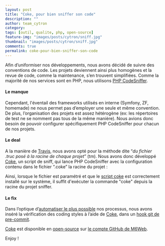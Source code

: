 ```yaml
---
layout: post
title: "Coke, pour bien sniffer son code"
description: ""
author: team_cytron
category:
tags: [outil, qualite, php, open-source]
feature-img: "images/posts/cytron/sniff.jpg"
thumbnail: "images/posts/cytron/sniff.jpg"
comments: true
permalink: coke-pour-bien-sniffer-son-code
---
```


Afin d’uniformiser nos développements, nous avons décidé de suivre des conventions de code. Les projets deviennent ainsi plus homogènes et la revue de code, comme la maintenance, s’en trouvent simplifiées. Comme la majorité de nos services sont en PHP, nous utilisons [PHP CodeSniffer](https://github.com/squizlabs/PHP_CodeSniffer).

#### Le manque

Cependant, l'éventail des frameworks utilisés en interne (Symfony, ZF, homemade) ne nous permet pas d’employer une seule et même convention. De plus, l’organisation des projets est assez hétérogène (ex: les répertoires de test ne se nomment pas tous de la même manière). Nous avions donc besoin de pouvoir configurer spécifiquement PHP CodeSniffer pour chacun de nos projets.

#### Le deal

A la manière de [Travis](https://travis-ci.org/), nous avons opté pour la méthode dite “*du fichier .truc posé à la racine de chaque projet*” (tm). Nous avons donc développé [Coke](https://github.com/BedrockStreaming/Coke), un script de sniff, qui lance PHP CodeSniffer avec la configuration contenu dans le fichier “.coke” la racine du projet :

<script src="https://gist.github.com/KuiKui/5867277.js"></script>

Ainsi, lorsque le fichier est paramétré et que le [script coke](https://raw.github.com/BedrockStreaming/Coke/master/coke) est correctement installé sur le système, il suffit d'exécuter la commande "coke" depuis la racine du projet sniffer.

#### Le fix

Dans l’optique d’[automatiser le plus possible](https://zachholman.com/talk/how-to-build-a-github/) nos processus, nous avons inséré la vérification des coding styles à l’aide de [Coke](https://github.com/BedrockStreaming/Coke), dans un [hook git de pre-commit](https://gist.github.com/JJK801/5867810).

[Coke](https://github.com/BedrockStreaming/Coke) est disponible en [open-source](https://tom.preston-werner.com/2011/11/22/open-source-everything.html) sur [le compte GitHub de M6Web](https://github.com/BedrockStreaming).

Enjoy !
